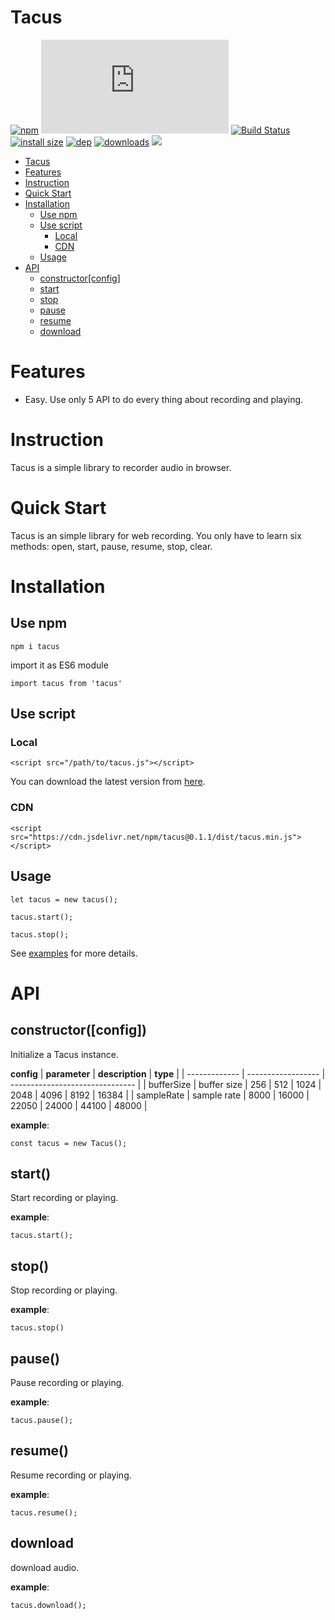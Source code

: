 # Tacus

[![npm](https://badgen.net/npm/v/tacus)](https://www.npmjs.com/package/tacus)
[![gzip size](https://badgen.net/badgesize/gzip/https://cdn.jsdelivr.net/npm/tacus@0.1.1/dist/tacus.min.js)](https://cdn.jsdelivr.net/npm/tacus@0.1.1/dist/tacus.min.js)
[![Build Status](https://travis-ci.com/qiurenbo/tacus.svg?branch=master)](https://travis-ci.com/qiurenbo/tacus)
[![install size](https://packagephobia.com/badge?p=tacus@0.1.1)](https://packagephobia.com/result?p=tacus@0.1.1)
[![dep](https://badgen.net/david/dep/qiurenbo/tacus?label=deps)](https://david-dm.org/qiurenbo/tacus)
[![downloads](https://badgen.net/npm/types/tacus)](https://www.npmjs.com/package/tacuss)
[![](https://data.jsdelivr.com/v1/package/npm/tacus/badge)](https://www.jsdelivr.com/package/npm/tacus)

<!-- TOC -->

- [Tacus](#tacus)
- [Features](#features)
- [Instruction](#instruction)
- [Quick Start](#quick-start)
- [Installation](#installation)
    - [Use npm](#use-npm)
    - [Use script](#use-script)
        - [Local](#local)
        - [CDN](#cdn)
    - [Usage](#usage)
- [API](#api)
    - [constructor[config]](#constructorconfig)
    - [start](#start)
    - [stop](#stop)
    - [pause](#pause)
    - [resume](#resume)
    - [download](#download)

<!-- /TOC -->

# Features

- Easy. Use only 5 API to do every thing about recording and playing.

# Instruction

Tacus is a simple library to recorder audio in browser.

# Quick Start

Tacus is an simple library for web recording. You only
have to learn six methods: open, start, pause, resume, stop, clear.

# Installation

## Use npm

```
npm i tacus
```

import it as ES6 module

```
import tacus from 'tacus'
```

## Use script

### Local

```
<script src="/path/to/tacus.js"></script>
```

You can download the latest version from [here](https://github.com/qiurenbo/tacus/releases).

### CDN

```
<script src="https://cdn.jsdelivr.net/npm/tacus@0.1.1/dist/tacus.min.js"></script>
```

## Usage

```
let tacus = new tacus();

tacus.start();

tacus.stop();
```

See [examples](./example) for more details.

# API

## constructor([config])

Initialize a Tacus instance.

**config**
| **parameter** | **description** | **type** |
| ------------- | ------------------ | ------------------------------- |
| bufferSize | buffer size | 256 \| 512 \| 1024 \| 2048 \| 4096 \| 8192 \| 16384 |
| sampleRate | sample rate | 8000 \| 16000 \| 22050 \| 24000 \| 44100 \| 48000 |

**example**:

```
const tacus = new Tacus();
```

## start()

Start recording or playing.

**example**:

```
tacus.start();
```

## stop()

Stop recording or playing.

**example**:

```
tacus.stop()
```

## pause()

Pause recording or playing.

**example**:

```
tacus.pause();
```

## resume()

Resume recording or playing.

**example**:

```
tacus.resume();
```

## download

download audio.

**example**:

```
tacus.download();
```
